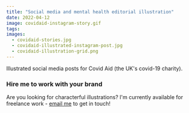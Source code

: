 ```yaml
---
title: "Social media and mental health editorial illustration"
date: 2022-04-12
image: covidaid-instagram-story.gif
tags:
images:
  - covidaid-stories.jpg
  - covidaid-illustrated-instagram-post.jpg
  - covidaid-illustration-grid.png
---
```


Illustrated social media posts for Covid Aid (the UK's covid-19 charity).

### Hire me to work with your brand
Are you looking for characterful illustrations? I'm currently available for freelance work - [email me](mailto:vicky@vickyhughes.co.uk) to get in touch!
